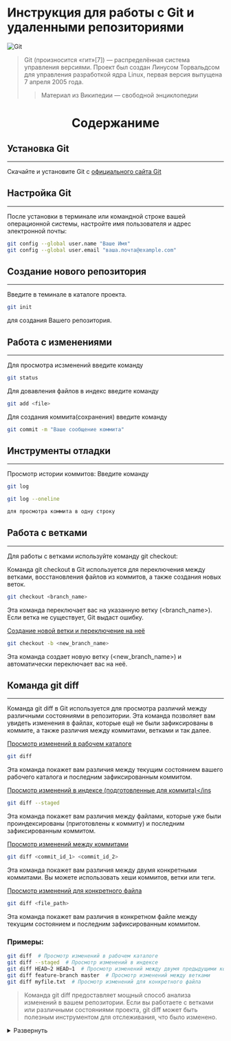 # Инструкция для работы с Git  и удаленными репозиториями

![Git](https://www.yourtodo.ru/media/cache/94/f8/94f89ed193a9e1d835e8fb95d03df24a.jpg)

>Git (произносится «гит»[7]) — распределённая система управления версиями. Проект был создан Линусом Торвальдсом для управления разработкой ядра Linux, первая версия выпущена 7 апреля 2005 года.
>>Материал из Википедии — свободной энциклопедии


<center>

# Содержаниме

</center>

## Установка Git
---

Скачайте и установите Git с [официального сайта Git](https://git-scm.com/downloads "https://git-scm.com/downloads")

## Настройка Git
---

После установки в терминале или командной строке вашей операционной системы, настройте имя пользователя и адрес электронной почты:

```sh
git config --global user.name "Ваше Имя"
git config --global user.email "ваша.почта@example.com"
```
## Создание нового репозитория
---
Введите в теминале в каталоге проекта.

```sh
git init
```
для создания Вашего репозитория.

## Работа с изменениями 
---

Для просмотра исзменений введите команду

```sh
git status
```

Для довавления файлов в индекс введите команду

```sh
git add <file>
```
Для создания коммита(сохранения) введите команду

```sh
git commit -m "Ваше сообщение коммита"
```
## Инструменты отладки
---
Просмотр истории коммитов:
Введите команду

```sh
git log
```
```sh
git log --oneline

для просмотра коммита в одну строку
```



## Работа с ветками
---
Для работы с ветками используйте команду git checkout:

Команда git checkout в Git используется для переключения между ветками, восстановления файлов из коммитов, а также создания новых веток.
```sh
git checkout <branch_name>
```
Эта команда переключает вас на указанную ветку (<branch_name>). Если ветка не существует, Git выдаст ошибку.

<ins>Создание новой ветки и переключение на неё</ins>
```sh
git checkout -b <new_branch_name>
```

Эта команда создает новую ветку (<new_branch_name>) и автоматически переключает вас на неё.


## Команда git diff
---
Команда git diff в Git используется для просмотра различий между различными состояниями в репозитории. Эта команда позволяет вам увидеть изменения в файлах, которые ещё не были зафиксированы в коммите, а также различия между коммитами, ветками и так далее.

<ins>Просмотр изменений в рабочем каталоге</ins>

```sh
git diff

```
Эта команда покажет вам различия между текущим состоянием вашего рабочего каталога и последним зафиксированным коммитом.

<ins>Просмотр изменений в индексе (подготовленные для коммита)</ins
>
```sh
git diff --staged
```

Эта команда покажет вам различия между файлами, которые уже были проиндексированы (приготовлены к коммиту) и последним зафиксированным коммитом.

<ins>Просмотр изменений между коммитами</ins>
```sh
git diff <commit_id_1> <commit_id_2>
```

Эта команда покажет вам различия между двумя конкретными коммитами. Вы можете использовать хеши коммитов, ветки или теги.

<ins>Просмотр изменений для конкретного файла</ins>
```sh
git diff <file_path>
```

Эта команда покажет вам различия в конкретном файле между текущим состоянием и последним зафиксированным коммитом.

### Примеры:
```sh
git diff  # Просмотр изменений в рабочем каталоге
git diff --staged  # Просмотр изменений в индексе
git diff HEAD~2 HEAD~1  # Просмотр изменений между двумя предыдущими коммитами
git diff feature-branch master  # Просмотр изменений между ветками
git diff myfile.txt  # Просмотр изменений для конкретного файла
```
>Команда git diff предоставляет мощный способ анализа изменений в вашем репозитории. Если вы работаете с ветками или различными состояниями проекта, git diff может быть полезным инструментом для отслеживания, что было изменено.

<details>
  <summary>Развернуть</summary>

Это основы работы с Git. Дополнительную информацию и документацию по командам Git можно найти на [официальном сайте Git.](https://git-scm.com/doc "https://git-scm.com/doc") Удачи с использованием Git!
</details>